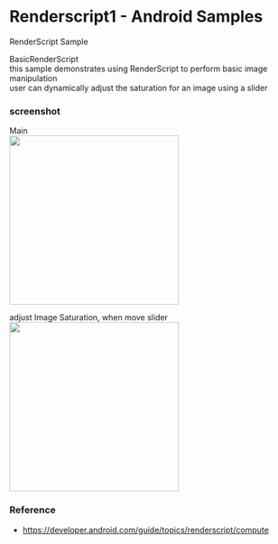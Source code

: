 Renderscript1  - Android Samples
===============

RenderScript Sample <br/>

BasicRenderScript <br/>
this sample demonstrates using RenderScript to perform basic image manipulation <br/>
user can dynamically adjust the saturation for an image using a slider  <br/>


### screenshot <br/>
Main <br/>
<image src="https://raw.githubusercontent.com/ohwada/Android_Samples/master/Renderscript1/screenshot/renderscript1_main.png" width="300" /><br/>

adjust  Image Saturation, when move slider <br/>
<image src="https://raw.githubusercontent.com/ohwada/Android_Samples/master/Renderscript1/screenshot/renderscript1_slide_left.png" width="300" /><br/>


### Reference <br/>
- https://developer.android.com/guide/topics/renderscript/compute
